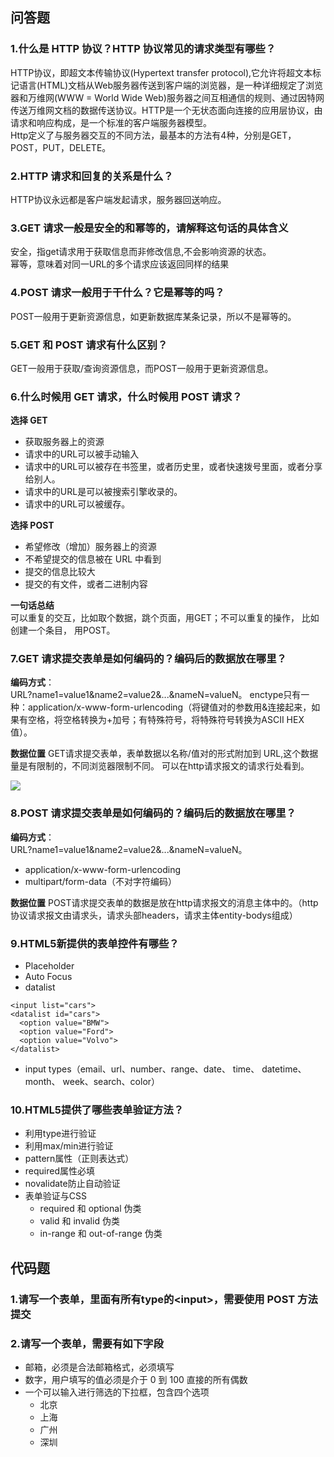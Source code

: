 ## 问答题
### 1.什么是 HTTP 协议？HTTP 协议常见的请求类型有哪些？
HTTP协议，即超文本传输协议(Hypertext transfer protocol),它允许将超文本标记语言(HTML)文档从Web服务器传送到客户端的浏览器，是一种详细规定了浏览器和万维网(WWW = World Wide Web)服务器之间互相通信的规则、通过因特网传送万维网文档的数据传送协议。HTTP是一个无状态面向连接的应用层协议，由请求和响应构成，是一个标准的客户端服务器模型。  
Http定义了与服务器交互的不同方法，最基本的方法有4种，分别是GET，POST，PUT，DELETE。
### 2.HTTP 请求和回复的关系是什么？
HTTP协议永远都是客户端发起请求，服务器回送响应。
### 3.GET 请求一般是安全的和幂等的，请解释这句话的具体含义
安全，指get请求用于获取信息而非修改信息,不会影响资源的状态。  
幂等，意味着对同一URL的多个请求应该返回同样的结果
### 4.POST 请求一般用于干什么？它是幂等的吗？
POST一般用于更新资源信息，如更新数据库某条记录，所以不是幂等的。
### 5.GET 和 POST 请求有什么区别？
GET一般用于获取/查询资源信息，而POST一般用于更新资源信息。  
### 6.什么时候用 GET 请求，什么时候用 POST 请求？  
**选择 GET**
* 获取服务器上的资源
* 请求中的URL可以被手动输入
* 请求中的URL可以被存在书签里，或者历史里，或者快速拨号里面，或者分享给别人。
* 请求中的URL是可以被搜索引擎收录的。
* 请求中的URL可以被缓存。  

**选择 POST**
* 希望修改（增加）服务器上的资源
* 不希望提交的信息被在 URL 中看到
* 提交的信息比较大
* 提交的有文件，或者二进制内容  

**一句话总结**  
可以重复的交互，比如取个数据，跳个页面，用GET；不可以重复的操作， 比如创建一个条目， 用POST。  
### 7.GET 请求提交表单是如何编码的？编码后的数据放在哪里？  
**编码方式**：  
URL?name1=value1&amp;name2=value2&amp;...&amp;nameN=valueN。 
enctype只有一种：application/x-www-form-urlencoding（将键值对的参数用&连接起来，如果有空格，将空格转换为+加号；有特殊符号，将特殊符号转换为ASCII HEX值）。 

**数据位置**
GET请求提交表单，表单数据以名称/值对的形式附加到 URL,这个数据量是有限制的，不同浏览器限制不同。
可以在http请求报文的请求行处看到。    

![](https://work.mafengshe.com/static/upload/article/pic1565977179657.jpg)  
### 8.POST 请求提交表单是如何编码的？编码后的数据放在哪里？  
**编码方式**：  
URL?name1=value1&amp;name2=value2&amp;...&amp;nameN=valueN。  
* application/x-www-form-urlencoding
* multipart/form-data（不对字符编码）

**数据位置**
POST请求提交表单的数据是放在http请求报文的消息主体中的。（http协议请求报文由请求头，请求头部headers，请求主体entity-bodys组成）

### 9.HTML5新提供的表单控件有哪些？  
* Placeholder  
* Auto Focus
* datalist
```
<input list="cars">
<datalist id="cars">
  <option value="BMW">
  <option value="Ford">
  <option value="Volvo">
</datalist>
```
* input types（email、url、number、range、date、 time、 datetime、 month、 week、search、color）  
### 10.HTML5提供了哪些表单验证方法？  
* 利用type进行验证  
* 利用max/min进行验证
* pattern属性（正则表达式）
* required属性必填
* novalidate防止自动验证
* 表单验证与CSS  
   * required 和 optional 伪类
   * valid 和 invalid 伪类
   * in-range 和 out-of-range 伪类  
   
## 代码题  
### 1.请写一个表单，里面有所有type的&lt;input>，需要使用 POST 方法提交  
### 2.请写一个表单，需要有如下字段  
* 邮箱，必须是合法邮箱格式，必须填写  
* 数字，用户填写的值必须是介于 0 到 100 直接的所有偶数  
* 一个可以输入进行筛选的下拉框，包含四个选项  
   * 北京  
   * 上海  
   * 广州  
   * 深圳  